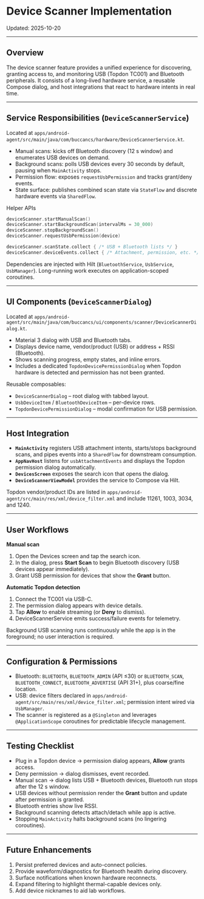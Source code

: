 # Device Scanner Implementation

Updated: 2025-10-20

---

## Overview

The device scanner feature provides a unified experience for discovering,
granting access to, and monitoring USB (Topdon TC001) and Bluetooth peripherals.
It consists of a long-lived hardware service, a reusable Compose dialog, and
host integrations that react to hardware intents in real time.

---

## Service Responsibilities (`DeviceScannerService`)

Located at `apps/android-agent/src/main/java/com/buccancs/hardware/DeviceScannerService.kt`.

- Manual scans: kicks off Bluetooth discovery (12 s window) and enumerates USB
  devices on demand.
- Background scans: polls USB devices every 30 seconds by default, pausing when
  `MainActivity` stops.
- Permission flow: exposes `requestUsbPermission` and tracks grant/deny events.
- State surface: publishes combined scan state via `StateFlow` and discrete
  hardware events via `SharedFlow`.

Helper APIs

```kotlin
deviceScanner.startManualScan()
deviceScanner.startBackgroundScan(intervalMs = 30_000)
deviceScanner.stopBackgroundScan()
deviceScanner.requestUsbPermission(device)

deviceScanner.scanState.collect { /* USB + Bluetooth lists */ }
deviceScanner.deviceEvents.collect { /* Attachment, permission, etc. */ }
```

Dependencies are injected with Hilt (`BluetoothService`, `UsbService`,
`UsbManager`). Long-running work executes on application-scoped coroutines.

---

## UI Components (`DeviceScannerDialog`)

Located at `apps/android-agent/src/main/java/com/buccancs/ui/components/scanner/DeviceScannerDialog.kt`.

- Material 3 dialog with USB and Bluetooth tabs.
- Displays device name, vendor/product (USB) or address + RSSI (Bluetooth).
- Shows scanning progress, empty states, and inline errors.
- Includes a dedicated `TopdonDevicePermissionDialog` when Topdon hardware is
  detected and permission has not been granted.

Reusable composables:

- `DeviceScannerDialog` – root dialog with tabbed layout.
- `UsbDeviceItem` / `BluetoothDeviceItem` – per-device rows.
- `TopdonDevicePermissionDialog` – modal confirmation for USB permission.

---

## Host Integration

- **`MainActivity`** registers USB attachment intents, starts/stops background
  scans, and pipes events into a `SharedFlow` for downstream consumption.
- **`AppNavHost`** listens for `usbAttachmentEvents` and displays the Topdon
  permission dialog automatically.
- **`DevicesScreen`** exposes the search icon that opens the dialog.
- **`DeviceScannerViewModel`** provides the service to Compose via Hilt.

Topdon vendor/product IDs are listed in `apps/android-agent/src/main/res/xml/device_filter.xml`
and include 11261, 1003, 3034, and 1240.

---

## User Workflows

**Manual scan**

1. Open the Devices screen and tap the search icon.
2. In the dialog, press **Start Scan** to begin Bluetooth discovery (USB devices
   appear immediately).
3. Grant USB permission for devices that show the **Grant** button.

**Automatic Topdon detection**

1. Connect the TC001 via USB-C.
2. The permission dialog appears with device details.
3. Tap **Allow** to enable streaming (or **Deny** to dismiss).
4. DeviceScannerService emits success/failure events for telemetry.

Background USB scanning runs continuously while the app is in the foreground; no
user interaction is required.

---

## Configuration & Permissions

- Bluetooth: `BLUETOOTH`, `BLUETOOTH_ADMIN` (API ≤30) or `BLUETOOTH_SCAN`,
  `BLUETOOTH_CONNECT`, `BLUETOOTH_ADVERTISE` (API 31+), plus coarse/fine
  location.
- USB: device filters declared in `apps/android-agent/src/main/res/xml/device_filter.xml`;
  permission intent wired via `UsbManager`.
- The scanner is registered as a `@Singleton` and leverages `@ApplicationScope`
  coroutines for predictable lifecycle management.

---

## Testing Checklist

- Plug in a Topdon device → permission dialog appears, **Allow** grants access.
- Deny permission → dialog dismisses, event recorded.
- Manual scan → dialog lists USB + Bluetooth devices, Bluetooth run stops after
  the 12 s window.
- USB devices without permission render the **Grant** button and update after
  permission is granted.
- Bluetooth entries show live RSSI.
- Background scanning detects attach/detach while app is active.
- Stopping `MainActivity` halts background scans (no lingering coroutines).

---

## Future Enhancements

1. Persist preferred devices and auto-connect policies.
2. Provide waveform/diagnostics for Bluetooth health during discovery.
3. Surface notifications when known hardware reconnects.
4. Expand filtering to highlight thermal-capable devices only.
5. Add device nicknames to aid lab workflows.
